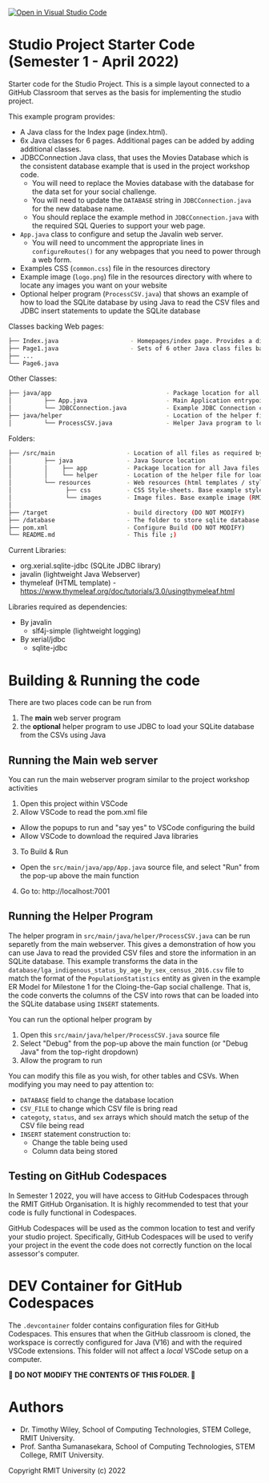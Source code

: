 [![Open in Visual Studio Code](https://classroom.github.com/assets/open-in-vscode-c66648af7eb3fe8bc4f294546bfd86ef473780cde1dea487d3c4ff354943c9ae.svg)](https://classroom.github.com/online_ide?assignment_repo_id=7934833&assignment_repo_type=AssignmentRepo)
# Studio Project Starter Code (Semester 1 - April 2022)
Starter code for the Studio Project. This is a simple layout connected to a GitHub Classroom that serves as the basis for implementing the studio project. 

This example program provides:

* A Java class for the Index page (index.html).
* 6x Java classes for 6 pages. Additional pages can be added by adding additional classes.
* JDBCConnection Java class, that uses the Movies Database which is the consistent database example that is used in the project workshop code.
    * You will need to replace the Movies database with the database for the data set for your social challenge.
    * You will need to update the ```DATABASE``` string in ```JDBCConnection.java``` for the new database name.
    * You should replace the example method in ```JDBCConnection.java``` with the required SQL Queries to support your web page.
* ```App.java``` class to configure and setup the Javalin web server. 
    * You will need to uncomment the appropriate lines in ```configureRoutes()``` for any webpages that you need to power through a web form.
* Examples CSS (```common.css```) file in the resources directory
* Example image (```logo.png```) file in the resources directory with where to locate any images you want on your website
* Optional helper program (``ProcessCSV.java``) that shows an example of how to load the SQLite database by using Java to read the CSV files and JDBC insert statements to update the SQLite database

Classes backing Web pages:
```bash
├── Index.java                    - Homepages/index page. Provides a directory to all other pages
├── Page1.java                    - Sets of 6 other Java class files backing 6 other pages.
├── ...
└── Page6.java                        
```

Other Classes:
```bash
├── java/app                                - Package location for all Java files for the webserver
│         ├── App.java                      - Main Application entrypoint for Javalin
│         └── JDBCConnection.java           - Example JDBC Connection class based on Studio Project Workshop content
├── java/helper                             - Location of the helper file for loading SQLite with JDBC
│         └── ProcessCSV.java               - Helper Java program to load SQLite database from the provided CSVs
```

Folders:
```bash
├── /src/main                    - Location of all files as required by build configuration
│         ├── java               - Java Source location
│         │    ├── app           - Package location for all Java files for the webserver
│         │    └── helper        - Location of the helper file for loading SQLite with JDBC
│         └── resources          - Web resources (html templates / style sheets)
│               ├── css          - CSS Style-sheets. Base example style sheet (common.css) provided
│               └── images       - Image files. Base example image (RMIT Logo) provided
│ 
├── /target                      - build directory (DO NOT MODIFY)
├── /database                    - The folder to store sqlite database files (*.db files), SQL script (*.sql), and other files related to the database
├── pom.xml                      - Configure Build (DO NOT MODIFY)
└── README.md                    - This file ;)
```

Current Libraries:
* org.xerial.sqlite-jdbc (SQLite JDBC library)
* javalin (lightweight Java Webserver)
* thymeleaf (HTML template) - https://www.thymeleaf.org/doc/tutorials/3.0/usingthymeleaf.html

Libraries required as dependencies:
* By javalin
   * slf4j-simple (lightweight logging)
* By xerial/jdbc
   * sqlite-jdbc

# Building & Running the code
There are two places code can be run from
1. The **main** web server program
2. the **optional** helper program to use JDBC to load your SQLite database from the CSVs using Java

## Running the Main web server
You can run the main webserver program similar to the project workshop activities
1. Open this project within VSCode
2. Allow VSCode to read the pom.xml file
 - Allow the popups to run and "say yes" to VSCode configuring the build
 - Allow VSCode to download the required Java libraries
3. To Build & Run
 - Open the ``src/main/java/app/App.java`` source file, and select "Run" from the pop-up above the main function
4. Go to: http://localhost:7001

## Running the Helper Program
The helper program in ``src/main/java/helper/ProcessCSV.java`` can be run separetly from the main webserver. This gives a demonstration of how you can use Java to read the provided CSV files and store the information in an SQLite database. This example transforms the data in the ``database/lga_indigenous_status_by_age_by_sex_census_2016.csv`` file to match the format of the ``PopulationStatistics`` entity as given in the example ER Model for Milestone 1 for the Cloing-the-Gap social challenge. That is, the code converts the columns of the CSV into rows that can be loaded into the SQLite database using ``INSERT`` statements.

You can run the optional helper program by
1. Open this ``src/main/java/helper/ProcessCSV.java`` source file
1. Select "Debug" from the pop-up above the main function (or "Debug Java" from the top-right dropdown)
1. Allow the program to run

You can modify this file as you wish, for other tables and CSVs. When modifying you may need to pay attention to:
* ``DATABASE`` field to change the database location
* ``CSV_FILE`` to change which CSV file is bring read
* ``categoty``, ``status``, and ``sex`` arrays which should match the setup of the CSV file being read
* ``INSERT`` statement construction to:
    * Change the table being used
    * Column data being stored

## Testing on GitHub Codespaces
In Semester 1 2022, you will have access to GitHub Codespaces through the RMIT GitHub Organisation. It is highly recommended to test that your code is fully functional in Codespaces.

GitHub Codespaces will be used as the common location to test and verify your studio project. Specifically, GitHub Codespaces will be used to verify your project in the event the code does not correctly function on the local assessor's computer.

# DEV Container for GitHub Codespaces
The ```.devcontainer``` folder contains configuration files for GitHub Codespaces.
This ensures that when the GitHub classroom is cloned, the workspace is correctly configured for Java (V16) and with the required VSCode extensions.
This folder will not affect a *local* VSCode setup on a computer.

**🚨 DO NOT MODIFY THE CONTENTS OF THIS FOLDER. 🚨**

# Authors
* Dr. Timothy Wiley, School of Computing Technologies, STEM College, RMIT University.
* Prof. Santha Sumanasekara, School of Computing Technologies, STEM College, RMIT University.

Copyright RMIT University (c) 2022

